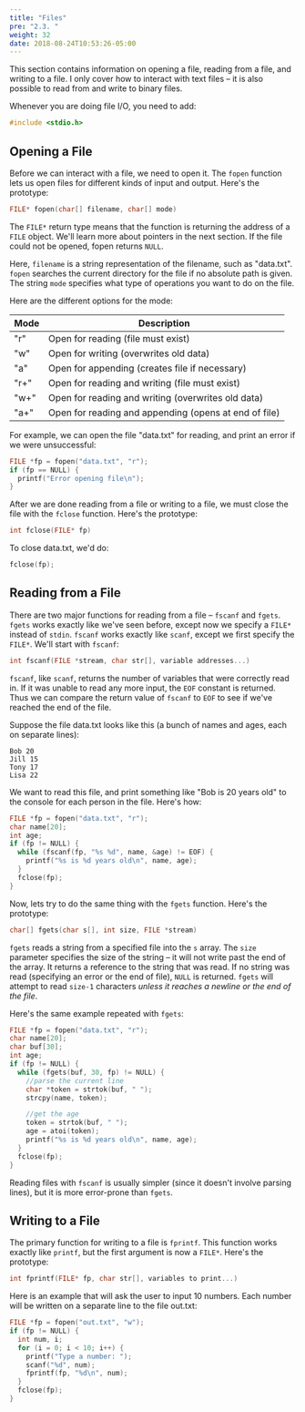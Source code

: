 ```yaml
---
title: "Files"
pre: "2.3. "
weight: 32
date: 2018-08-24T10:53:26-05:00
---
```


This section contains information on opening a file, reading from a file, and writing to a file. I only cover how to interact with text files – it is also possible to read from and write to binary files.

Whenever you are doing file I/O, you need to add:

```c
#include <stdio.h>
```

## Opening a File
Before we can interact with a file, we need to open it. The `fopen` function lets us open files for different kinds of input and output. Here's the prototype:

```c
FILE* fopen(char[] filename, char[] mode)
```

The `FILE*` return type means that the function is returning the address of a `FILE` object. We'll learn more about pointers in the next section. If the file could not be opened, fopen returns `NULL`.

Here, `filename` is a string representation of the filename, such as "data.txt". `fopen` searches the current directory for the file if no absolute path is given. The string `mode` specifies what type of operations you want to do on the file. 

Here are the different options for the mode:

| Mode | Description |
| -----|-------------|
| "r" | Open for reading (file must exist) |
| "w" | Open for writing (overwrites old data) |
| "a" | Open for appending (creates file if necessary) |
| "r+" | Open for reading and writing (file must exist) |
| "w+" | Open for reading and writing (overwrites old data) |
| "a+" | Open for reading and appending (opens at end of file) |

For example, we can open the file "data.txt" for reading, and print an error if we were unsuccessful:

```c
FILE *fp = fopen("data.txt", "r");
if (fp == NULL) {
  printf("Error opening file\n");
}
```

After we are done reading from a file or writing to a file, we must close the file with the `fclose` function. Here's the prototype:

```c
int fclose(FILE* fp)
```

To close data.txt, we'd do:

```c
fclose(fp);
```

## Reading from a File
There are two major functions for reading from a file – `fscanf` and `fgets`. `fgets` works exactly like we've seen before, except now we specify a `FILE*` instead of `stdin`. `fscanf` works exactly like `scanf`, except we first specify the `FILE*`. We'll start with `fscanf`:

```c
int fscanf(FILE *stream, char str[], variable addresses...)
```

`fscanf`, like `scanf`, returns the number of variables that were correctly read in. If it was unable to read any more input, the `EOF` constant is returned. Thus we can compare the return value of `fscanf` to `EOF` to see if we've reached the end of the file.

Suppose the file data.txt looks like this (a bunch of names and ages, each on separate lines):

```
Bob 20
Jill 15
Tony 17
Lisa 22
```

We want to read this file, and print something like "Bob is 20 years old" to the console for each person in the file. Here's how:

```c
FILE *fp = fopen("data.txt", "r");
char name[20];
int age;
if (fp != NULL) {
  while (fscanf(fp, "%s %d", name, &age) != EOF) {
    printf("%s is %d years old\n", name, age);
  }
  fclose(fp);
}
```

Now, lets try to do the same thing with the `fgets` function. Here's the prototype:

```c
char[] fgets(char s[], int size, FILE *stream)
```

`fgets` reads a string from a specified file into the `s` array. The `size` parameter specifies the size of the string – it will not write past the end of the array. It returns a reference to the string that was read. If no string was read (specifying an error or the end of file), `NULL` is returned.
`fgets` will attempt to read `size-1` characters _unless it reaches a newline or the end of the file_.

Here's the same example repeated with `fgets`:

```c
FILE *fp = fopen("data.txt", "r");
char name[20];
char buf[30];
int age;
if (fp != NULL) {
  while (fgets(buf, 30, fp) != NULL) {
    //parse the current line
    char *token = strtok(buf, " ");
    strcpy(name, token);

    //get the age
    token = strtok(buf, " ");
    age = atoi(token);
    printf("%s is %d years old\n", name, age);
  }
  fclose(fp);
}
```

Reading files with `fscanf` is usually simpler (since it doesn't involve parsing lines), but it is more error-prone than `fgets`.

## Writing to a File
The primary function for writing to a file is `fprintf`. This function works exactly like `printf`, but the first argument is now a `FILE*`. Here's the prototype:

```c
int fprintf(FILE* fp, char str[], variables to print...)
```

Here is an example that will ask the user to input 10 numbers. Each number will be written on a separate line to the file out.txt:

```c
FILE *fp = fopen("out.txt", "w");
if (fp != NULL) {
  int num, i;
  for (i = 0; i < 10; i++) {
    printf("Type a number: ");
    scanf("%d", num);
    fprintf(fp, "%d\n", num);
  }
  fclose(fp);
}
```